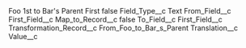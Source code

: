 <?xml version="1.0" encoding="UTF-8"?>
<CustomMetadata xmlns="http://soap.sforce.com/2006/04/metadata" xmlns:xsi="http://www.w3.org/2001/XMLSchema-instance" xmlns:xsd="http://www.w3.org/2001/XMLSchema">
    <label>Foo 1st to Bar&#39;s Parent First</label>
    <protected>false</protected>
    <values>
        <field>Field_Type__c</field>
        <value xsi:type="xsd:string">Text</value>
    </values>
    <values>
        <field>From_Field__c</field>
        <value xsi:type="xsd:string">First_Field__c</value>
    </values>
    <values>
        <field>Map_to_Record__c</field>
        <value xsi:type="xsd:boolean">false</value>
    </values>
    <values>
        <field>To_Field__c</field>
        <value xsi:type="xsd:string">First_Field__c</value>
    </values>
    <values>
        <field>Transformation_Record__c</field>
        <value xsi:type="xsd:string">From_Foo_to_Bar_s_Parent</value>
    </values>
    <values>
        <field>Translation__c</field>
        <value xsi:nil="true"/>
    </values>
    <values>
        <field>Value__c</field>
        <value xsi:nil="true"/>
    </values>
</CustomMetadata>
